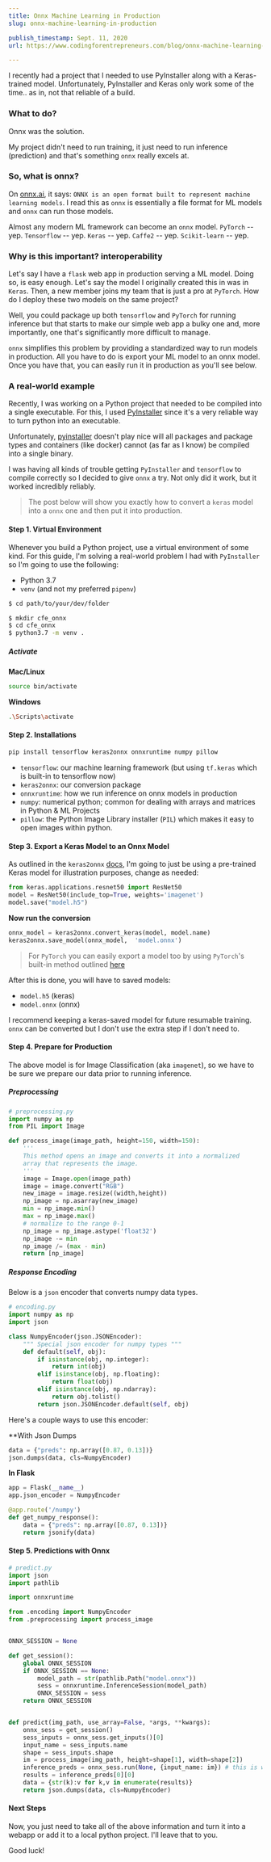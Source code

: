 ```yaml
---
title: Onnx Machine Learning in Production
slug: onnx-machine-learning-in-production

publish_timestamp: Sept. 11, 2020
url: https://www.codingforentrepreneurs.com/blog/onnx-machine-learning-in-production/

---
```



I recently had a project that I needed to use PyInstaller along with a Keras-trained model. Unfortunately, PyInstaller and Keras only work some of the time.. as in, not that reliable of a build.

### What to do?

Onnx was the solution.

My project didn't need to run training, it just need to run inference (prediction) and that's something `onnx` really excels at.


### So, what is onnx? 
On [onnx.ai](https://onnx.ai), it says: `ONNX is an open format built to represent machine learning models`. I read this as `onnx` is essentially a file format for ML models and `onnx` can run those models. 

Almost any modern ML framework can become an `onnx` model. `PyTorch` -- yep. `Tensorflow` -- yep. `Keras` -- yep. `Caffe2` -- yep. `Scikit-learn` -- yep.


### Why is this important? **interoperability**

Let's say I have a `flask` web app in production serving a ML model. Doing so, is easy enough. Let's say the model I originally created this in was in `Keras`. Then, a new member joins my team that is just a pro at `PyTorch`. How do I deploy these two models on the same project?

Well, you could package up both `tensorflow` and `PyTorch` for running inference but that starts to make our simple web app a bulky one and, more importantly, one that's significantly more difficult to manage.

`onnx` simplifies this problem by providing a standardized way to run models in production. All you have to do is export your ML model to an onnx model. Once you have that, you can easily run it in production as you'll see below.



### A real-world example

Recently, I was working on a Python project that needed to be compiled into a single executable. For this, I used [PyInstaller](https://www.pyinstaller.org/) since it's a very reliable way to turn python into an executable. 

Unfortunately, [pyinstaller](https://www.pyinstaller.org/) doesn't play nice will all packages and package types and containers (like docker) cannot (as far as I know) be compiled into a single binary.

I was having all kinds of trouble getting `PyInstaller` and `tensorflow` to compile correctly so I decided to give `onnx` a try. Not only did it work, but it worked incredibly reliably.

> The post below will show you exactly how to convert a `keras` model into a `onnx` one and then put it into production.


#### Step 1. Virtual Environment
Whenever you build a Python project, use a virtual environment of some kind. For this guide, I'm solving a real-world problem I had with `PyInstaller` so I'm going to use the following: 
- Python 3.7
- `venv` (and not my preferred `pipenv`)

```bash
$ cd path/to/your/dev/folder
```
```bash
$ mkdir cfe_onnx
$ cd cfe_onnx
$ python3.7 -m venv .
```

##### Activate
**Mac/Linux**
```bash
source bin/activate
```

**Windows**

```bash
.\Scripts\activate
```


#### Step 2. Installations

```bash
pip install tensorflow keras2onnx onnxruntime numpy pillow
```
- `tensorflow`: our machine learning framework (but using `tf.keras` which is built-in to tensorflow now)
- `keras2onnx`: our conversion package
- `onnxruntime`: how we run inference on onnx models in production
- `numpy`: numerical python; common for dealing with arrays and matrices in Python & ML Projects
- `pillow`: the Python Image Library installer (`PIL`) which makes it easy to open images within python.



#### Step 3. Export a Keras Model to an Onnx Model
As outlined in the `keras2onnx` [docs](https://github.com/onnx/keras-onnx), I'm going to just be using a pre-trained Keras model for illustration purposes, change as needed:

```python
from keras.applications.resnet50 import ResNet50
model = ResNet50(include_top=True, weights='imagenet')
model.save("model.h5")
```


**Now run the conversion**
```python
onnx_model = keras2onnx.convert_keras(model, model.name)
keras2onnx.save_model(onnx_model,  'model.onnx')
```
> For `PyTorch` you can easily export a model too by using `PyTorch`'s built-in method outlined [here](https://pytorch.org/docs/stable/onnx.html)


After this is done, you will have to saved models:
- `model.h5` (keras)
- `model.onnx` (onnx)

I recommend keeping a keras-saved model for future resumable training.  `onnx` can be converted but I don't use the extra step if I don't need to.



#### Step 4. Prepare for Production
The above model is for Image Classification (aka `imagenet`), so we have to be sure we prepare our data prior to running inference.


##### Preprocessing
```python
# preprocessing.py
import numpy as np
from PIL import Image

def process_image(image_path, height=150, width=150):
    '''
    This method opens an image and converts it into a normalized
    array that represents the image.
    '''
    image = Image.open(image_path)
    image = image.convert("RGB")
    new_image = image.resize((width,height))
    np_image = np.asarray(new_image)
    min = np_image.min()
    max = np_image.max()    
    # normalize to the range 0-1
    np_image = np_image.astype('float32')
    np_image -= min
    np_image /= (max - min)
    return [np_image]
```

##### Response Encoding
Below is a `json` encoder that converts numpy data types.

```python
# encoding.py
import numpy as np
import json 

class NumpyEncoder(json.JSONEncoder):
    """ Special json encoder for numpy types """
    def default(self, obj):
        if isinstance(obj, np.integer):
            return int(obj)
        elif isinstance(obj, np.floating):
            return float(obj)
        elif isinstance(obj, np.ndarray):
            return obj.tolist()
        return json.JSONEncoder.default(self, obj)
```
Here's a couple ways to use this encoder:

**With Json Dumps

```python
data = {"preds": np.array([0.87, 0.13])}
json.dumps(data, cls=NumpyEncoder)
```

**In Flask**
```python
app = Flask(__name__)
app.json_encoder = NumpyEncoder

@app.route('/numpy')
def get_numpy_response():
    data = {"preds": np.array([0.87, 0.13])}
    return jsonify(data)
```


#### Step 5. Predictions with Onnx

```python
# predict.py
import json
import pathlib

import onnxruntime

from .encoding import NumpyEncoder
from .preprocessing import process_image


ONNX_SESSION = None

def get_session():
    global ONNX_SESSION
    if ONNX_SESSION == None:
        model_path = str(pathlib.Path("model.onnx"))
        sess = onnxruntime.InferenceSession(model_path)
        ONNX_SESSION = sess
    return ONNX_SESSION


def predict(img_path, use_array=False, *args, **kwargs):
    onnx_sess = get_session()
    sess_inputs = onnx_sess.get_inputs()[0]
    input_name = sess_inputs.name
    shape = sess_inputs.shape
    im = process_image(img_path, height=shape[1], width=shape[2]) 
    inference_preds = onnx_sess.run(None, {input_name: im}) # this is where the inference_happens
    results = inference_preds[0][0]
    data = {str(k):v for k,v in enumerate(results)}
    return json.dumps(data, cls=NumpyEncoder)
```



#### Next Steps
Now, you just need to take all of the above information and turn it into a webapp or add it to a local python project. I'll leave that to you.

Good luck!
